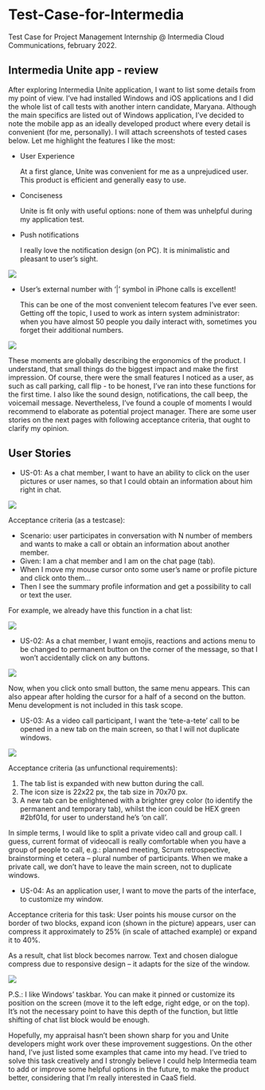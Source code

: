 # Test-Case-for-Intermedia
Test Case for Project Management Internship @ Intermedia Cloud Communications, february 2022.

## Intermedia Unite app - review
After exploring Intermedia Unite application, I
want to list some details from my point of view.
I’ve had installed Windows and iOS applications and I did the whole list of call
tests with another intern candidate, Maryana. Although the main specifics are listed
out of Windows application, I’ve decided to note the mobile app as an ideally
developed product where every detail is convenient (for me, personally).
I will attach screenshots of tested cases below. Let me highlight the features I like
the most: 

- User Experience 

  At a first glance, Unite was convenient for me as a unprejudiced user. This
product is efficient and generally easy to use.

- Conciseness

  Unite is fit only with useful options: none of them was unhelpful during my
application test.

- Push notifications

  I really love the notification design (on
PC). It is minimalistic and pleasant to
user’s sight. 
<img src="https://sun9-72.userapi.com/impg/utxq3vUtmY4fxlWguGR6i-qVwbwevMyZid9sTw/Hv_L9mjCgy8.jpg?size=632x216&quality=96&sign=0d1451e7f6206b6d3a741b887c454a32&type=album">

- User’s external number with ‘|’
symbol in iPhone calls is excellent! 

  This
can be one of the most convenient
telecom features I’ve ever seen. Getting
off the topic, I used to work as intern
system administrator: when you have
almost 50 people you daily interact
with, sometimes you forget their
additional numbers.

<img src="https://sun9-85.userapi.com/impg/Q3o99ULij7UdDexKtXvgg-ARAilJxf4buZrt-w/L4wuZ6AbdVk.jpg?size=572x433&quality=96&sign=d36368732a6de33b06da8d1688d325e3&type=album">

These moments are globally describing the ergonomics of the product. I
understand, that small things do the biggest impact and make the first impression.
Of course, there were the small features I noticed as a user, as such as call parking,
call flip - to be honest, I’ve ran into these functions for the first time. I also like the
sound design, notifications, the call beep, the voicemail message.
Nevertheless, I’ve found a couple of moments I would recommend to elaborate
as potential project manager. There are some user stories on the next pages with
following acceptance criteria, that ought to clarify my opinion. 

## User Stories

- US-01: As a chat member, I want to have an ability to click on the user
pictures or user names, so that I could obtain an information about him
right in chat.

<img src="https://sun9-46.userapi.com/impg/E0rq2N5rLLvR0fUDfPMb4HlVJEgHENpp8lPuMg/h9Roy_D_THc.jpg?size=664x436&quality=96&sign=6862263cccea9740bf7f35a696742336&type=album">

Acceptance criteria (as a testcase):

- Scenario: user participates in
conversation with N number of members
and wants to make a call or obtain an
information about another member.
- Given: I am a chat member and I am on
the chat page (tab).
- When I move my mouse cursor onto some user’s name or profile picture
and click onto them…
- Then I see the summary profile information and get a possibility to call or
text the user.

For example, we already have this function in a chat list:

<img src="https://sun9-83.userapi.com/impg/nifo7NvnwS6oZ130nnbvjX2OWapL28rFUVXlWQ/mAbi-JssSvk.jpg?size=604x424&quality=96&sign=f1de99756d22a9f665c4bd40a3a67a7c&type=album">

- US-02: As a chat member, I want emojis, reactions and actions menu to
be changed to permanent button on the corner of the message, so that I
won’t accidentally click on any buttons.

<img src="https://sun9-43.userapi.com/impg/zKwnphKm3j_E9_Vu-60eVjuQYdfkntJkmONw4w/6ZjmMUYI-uQ.jpg?size=1619x450&quality=96&sign=53a77dd83ecf843fb64bf72f7a1bcaa2&type=album">

Now, when you click onto small button, the same menu appears. This can also
appear after holding the cursor for a half of a second on the button. Menu
development is not included in this task scope.

- US-03: As a video call participant, I want the ‘tete-a-tete’ call to be
opened in a new tab on the main screen, so that I will not duplicate
windows. 

<img src="https://sun9-43.userapi.com/impg/3NXMPDdrRym-yFo4VDodYbeWxFoJJ9ykuppOqw/9NKu-Bo-Uwo.jpg?size=1071x605&quality=96&sign=41b9519c926d6925b0c5ff157ed1c374&type=album">

Acceptance criteria (as unfunctional requirements):
1. The tab list is expanded with new button during the call.
2. The icon size is 22x22 px, the tab size in 70x70 px.
3. A new tab can be enlightened with a brighter grey color (to identify the
permanent and temporary tab), whilst the icon could be HEX green #2bf01d,
for user to understand he’s ‘on call’.

In simple terms, I would like to split a private video call and group call. I guess,
current format of videocall is really comfortable when you have a group of people
to call, e.g.: planned meeting, Scrum retrospective, brainstorming et cetera – plural
number of participants. When we make a private call, we don’t have to leave the
main screen, not to duplicate windows.

- US-04: As an application user, I want to move the parts of the interface,
to customize my window. 

Acceptance criteria for this task:
User points his mouse cursor on the border
of two blocks, expand icon (shown in the
picture) appears, user can compress it
approximately to 25% (in scale of attached
example) or expand it to 40%.

As a result, chat list block becomes narrow. Text and chosen dialogue compress due
to responsive design – it adapts for the size of the window. 

<img src="https://sun9-81.userapi.com/impg/ln9mmuQ6ZqRf5Qyh3VuIGwhz2isIRxvkR4A4Fw/yFyEhPq7YR8.jpg?size=727x469&quality=96&sign=5f00da6ad58a33d7fbafa1d920e3f711&type=album">

P.S.: I like Windows’ taskbar. You can make it pinned or customize its position on
the screen (move it to the left edge, right edge, or on the top). It’s not the necessary
point to have this depth of the function, but little shifting of chat list block would be
enough.

Hopefully, my appraisal hasn’t been shown sharp for you and Unite
developers might work over these improvement suggestions. On the other hand, I’ve
just listed some examples that came into my head. I’ve tried to solve this task
creatively and I strongly believe I could help Intermedia team to add or improve
some helpful options in the future, to make the product better, considering that I’m
really interested in CaaS field.
